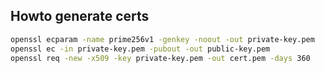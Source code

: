 

## Howto generate certs

```sh
openssl ecparam -name prime256v1 -genkey -noout -out private-key.pem
openssl ec -in private-key.pem -pubout -out public-key.pem
openssl req -new -x509 -key private-key.pem -out cert.pem -days 360
```

